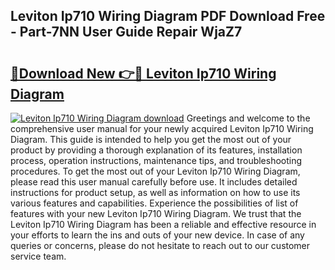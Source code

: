 ## Leviton Ip710 Wiring Diagram PDF Download Free - Part-7NN User Guide Repair WjaZ7

# <h2><a href="http://dftoys9.blite.top/?on=Leviton+Ip710+Wiring+Diagram">🔗Download New 👉🔴 Leviton Ip710 Wiring Diagram</a></h2>

[![Leviton Ip710 Wiring Diagram download](https://i.imgur.com/lujVjoI.png)](http://dftoys9.blite.top/?on=Leviton+Ip710+Wiring+Diagram)
Greetings and welcome to the comprehensive user manual for your newly acquired Leviton Ip710 Wiring Diagram. This guide is intended to help you get the most out of your product by providing a thorough explanation of its features, installation process, operation instructions, maintenance tips, and troubleshooting procedures. To get the most out of your Leviton Ip710 Wiring Diagram, please read this user manual carefully before use. It includes detailed instructions for product setup, as well as information on how to use its various features and capabilities. Experience the possibilities of list of features with your new Leviton Ip710 Wiring Diagram. We trust that the Leviton Ip710 Wiring Diagram has been a reliable and effective resource in your efforts to learn the ins and outs of your new device. In case of any queries or concerns, please do not hesitate to reach out to our customer service team.
